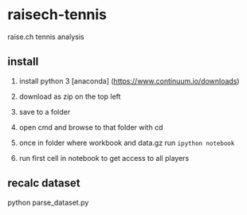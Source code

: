 # raisech-tennis
raise.ch tennis analysis


## install

1) install python 3 [anaconda] (https://www.continuum.io/downloads)

2) download as zip on the top left

3) save to a folder

4) open cmd and browse to that folder with cd

5) once in folder where workbook and data.gz run `ipython notebook`

6) run first cell in notebook to get access to all players


## recalc dataset

python parse_dataset.py
